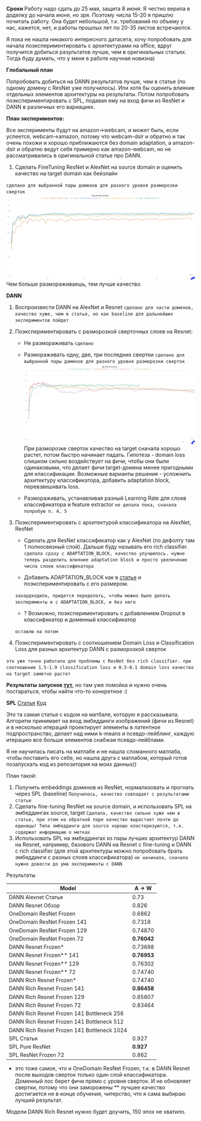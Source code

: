 **Сроки**
Работу надо сдать до 25 мая, защита 8 июня. Я честно верила в доделку до начала июня, но зря. Поэтому числа 15-20 я пришлю почитать работу. 
Она будет небольшой, т.к. требований по объему у нас, кажется, нет, и работы прошлых лет по 20-35 листов встречаются.

Я пока не нашла никакого интересного датасета, хочу попробовать для начала поэкспериментировать с архитектурами на office, вдруг получится добиться разультатов лучше, чем в оригинальных статьях.
Тогда буду думать, что у меня в работе научная новизна)

**Глобальный план**

Попробовать добиться на DANN результатов лучше, чем в статье (по одному домену с ResNet уже получилось). Или хотя бы оценить влияние отдельных элементов архитектуры на результаты. 
Потом попробовать поэкспериментировать с SPL, подавая ему на вход фичи из ResNet и DANN в различных его вариациях. 

**План экспериментов:**

Все эксперименты будут на amazon->webcam, и может быть, если успеется, webcam->amazon, потому что webcam-dslr и обратно и так очень похожи и хорошо приближаются без domain adaptation, а amazon-dslr и обратно ведут себя примерно как amazon-webcam, но не рассматривались в оригинальной статье про DANN. 

1) Сделать FineTuning ResNet и AlexNet на source domain и оценить качество на target domain как бейзлайн  

`сделано для выбранной пары доменов для разного уровня разморозки сверток`
![OneDomian_ResNet](./plots/One_Domain_Resnet.JPG)
Чем больше размораживаешь, тем лучше качество.

**DANN**

1) Воспроизвести DANN на AlexNet и Resnet
    `сделано для части доменов, качество хуже, чем в статье, но как baseline для дальнейших экспериментов пойдет`
1) Поэкспериментировать с разморозкой сверточных слоев на Resnet:
    * Не размораживать
    `сделано`
    * Размораживать одну, две, три последних свертки
    `сделано для выбранной пары доменов для разного уровня разморозки сверток`
    ![DANN_ResNet](./plots/DANN_Resnet.JPG)
    При разморозке сверток качество на target сначала хорошо растет, потом быстро начинает падать. Гипотеза - domain loss слишком сильно воздействует на фичи, чтобы они были одинаковыми, что делает фичи target-домена менее пригодными для классификации. Возможные варианты решения - усложнить архитектуру классификатора, добавить adaptation block, перевзвешивать loss.
    
    * Размораживать, устанавливая разный Learning Rate для слоев классификатора и feature extractor
    `не делала пока, сначала попробую п. 4, 5`
1) Поэкспериментировать с архитектурой классификатора на AlexNet, ResNet
    * Сделать для ResNet классификатор как у AlexNet (по дефолту там 1 полносвязный слой). Дальше буду называть его rich classifier.
    `сделала сразу с ADAPTATION_BLOCK, качество улучшилось. нужно теперь разделить влияние adaptation block и просто увеличение числа слоев классификатора`
    
    * Добавить ADAPTATION_BLOCK как в [статье](https://arxiv.org/pdf/1412.3474.pdf) и поэкспериментировать с его размером.
     
    `захардкодила, придется переделать, чтобы можно было делать эксперименты и с ADAPTATION_BLOCK, и без него`
    
    * ? Возможно, поэкспериментировать с добавлением Dropout в классификатор и доменный классификатор
    
    `оставлю на потом`
1) Поэкспериментировать с соотношением Domain Loss и Classification Loss для разных архитектур DANN с разморозкой сверток

`это уже точно работало для проблемы с ResNet без rich classifier. при соотношении 1.5-1.9 classification loss и 0.5-0.1 domain loss качество на target заметно растет`

**Результаты запусков [тут](https://app.wandb.ai/monkey_head/domain_adaptation)**, но там уже помойка и нужно очень постараться, чтобы найти что-то конкретное :(


**SPL**
[Статья](https://arxiv.org/pdf/1911.07982.pdf)
[Код](https://github.com/hellowangqian/domain-adaptation-capls)

Это та самая статья с кодом на матбале, которую я рассказывала. Алгоритм принимает на вход эмбеддинги изображений (фичи из Resnet) и в несколько итераций проектирует элементы в латентное подпространство, делает над ними k-means и псевдо-лейблинг, каждую итерацию все больше элементов снабжая псевдо-лейблами. 

Я не научилась писать на матлабе и не нашла сломанного матлаба, чтобы поставить его себе, но нашла друга с матлабом, который готов позапускать код из репозитория на моих данных))

План такой:
1) Получить embeddings доменов из ResNet, нормализовать и прогнать через SPL (baseline) 
`Получилось, качество совпадает с результатами статьи`
2) Сделать fine-tuning ResNet на source domain, и использовать SPL на эмбеддингах source, target
`Сделала, качество сильно хуже чем в статье, при этом на обратной паре качество вырастает почти до единицы! Типа эмбеддинги для source хорошо кластеризуются, т.к. содержат информацию о метках`
3) Использовать SPL на эмбеддингах из пары лучших архитектур DANN на Resnet, например, базового DANN на Resnet с fine-tuning и DANN c rich classifier (для этой архитектуры можно попробовать брать эмбеддинги с разных слоев классификатора)
`не начинала, сначала нужно довести до ума эксперименты с DANN`

Результаты

Model | A → W |
--- | --- | 
DANN Alexnet Статья | 0.73 |
DANN Resnet Обзор | 0.826 |
OneDomain ResNet Frozen | 0.6862 |
OneDomain ResNet Frozen 141 | 0.7318 |
OneDomain ResNet Frozen 129 | 0.74870 |
OneDomain ResNet Frozen 72 | **0.76042** |
DANN Resnet Frozen* | 0.73698 |
DANN Resnet Frozen** 141 | **0.76953** |
DANN Resnet Frozen** 129 | 0.76302 |
DANN Resnet Frozen** 72 | 0.74740 |
DANN Rich Resnet Frozen* | 0.74740 |
DANN Rich Resnet Frozen 141 | **0.86458** |
DANN Rich Resnet Frozen 129 | 0.85807 |
DANN Rich Resnet Frozen 72 | 0.83464 |
DANN Rich Resnet Frozen 141 Bottleneck 256 | |
DANN Rich Resnet Frozen 141 Bottleneck 512 | |
DANN Rich Resnet Frozen 141 Bottleneck 1024 | |
SPL Статья | 0.927 | 
SPL Pure ResNet | **0.927** |
SPL ResNet Frozen 72 | 0.862 |

* это тоже самое, что и OneDomain ResNet Frozen, т.к. в DANN Resnet после выходов сверток только один слой классификатора. Доменный лос берет фичи прямо с уровня сверток. И не обновляет свертки, потому что они заморожены
** лучшее качество достигается не в конце обучения, читерство, что я сама выбираю лучший результат.

Модели DANN Rich Resnet нужно будет доучить, 150 эпох не хватило.